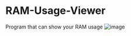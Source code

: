 # RAM-Usage-Viewer
Program that can show your RAM usage
![image](https://github.com/Haramura101/RAM-Usage-Viewer/assets/168770692/79afbe10-27a7-4fda-8c47-15bb18d4bf95)
